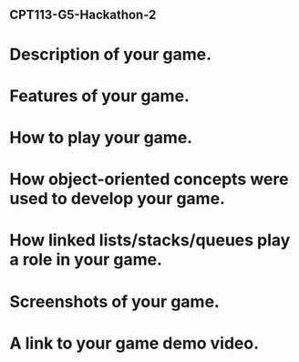 ## CPT113-G5-Hackathon-2
# Description of your game.

# Features of your game.

# How to play your game.

# How object-oriented concepts were used to develop your game.

# How linked lists/stacks/queues play a role in your game.

# Screenshots of your game.

# A link to your game demo video.
